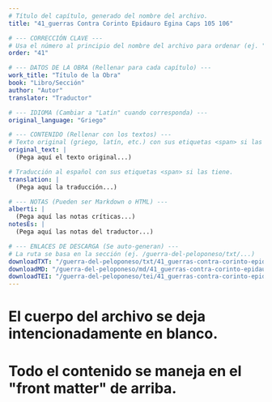 ```yaml
---
# Título del capítulo, generado del nombre del archivo.
title: "41_guerras Contra Corinto Epidauro Egina Caps 105 106"

# --- CORRECCIÓN CLAVE ---
# Usa el número al principio del nombre del archivo para ordenar (ej. "05" de "05_conflicto...")
order: "41"

# --- DATOS DE LA OBRA (Rellenar para cada capítulo) ---
work_title: "Título de la Obra"
book: "Libro/Sección"
author: "Autor"
translator: "Traductor"

# --- IDIOMA (Cambiar a "Latín" cuando corresponda) ---
original_language: "Griego"

# --- CONTENIDO (Rellenar con los textos) ---
# Texto original (griego, latín, etc.) con sus etiquetas <span> si las tiene.
original_text: |
  (Pega aquí el texto original...)

# Traducción al español con sus etiquetas <span> si las tiene.
translation: |
  (Pega aquí la traducción...)

# --- NOTAS (Pueden ser Markdown o HTML) ---
alberti: |
  (Pega aquí las notas críticas...)
notesEs: |
  (Pega aquí las notas del traductor...)

# --- ENLACES DE DESCARGA (Se auto-generan) ---
# La ruta se basa en la sección (ej. /guerra-del-peloponeso/txt/...)
downloadTXT: "/guerra-del-peloponeso/txt/41_guerras-contra-corinto-epidauro-egina-caps-105-106.txt"
downloadMD: "/guerra-del-peloponeso/md/41_guerras-contra-corinto-epidauro-egina-caps-105-106.md"
downloadTEI: "/guerra-del-peloponeso/tei/41_guerras-contra-corinto-epidauro-egina-caps-105-106.xml"
---
```

# El cuerpo del archivo se deja intencionadamente en blanco.
# Todo el contenido se maneja en el "front matter" de arriba.